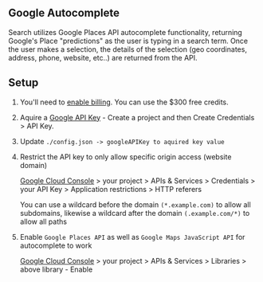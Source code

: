 ## Google Autocomplete

Search utilizes Google Places API autocomplete functionality, returning Google's Place "predictions" as the user is typing in a search term. Once the user makes a selection, the details of the selection (geo coordinates, address, phone, website, etc..) are returned from the API.

## Setup

1. You'll need to [enable billing](https://console.cloud.google.com/projectselector2/billing/enable). You can use the $300 free credits.
1. Aquire a [Google API Key](https://developers.google.com/maps/documentation/javascript/get-api-key) - Create a project and then Create Credentials > API Key.  
2. Update `./config.json -> googleAPIKey to aquired key value`
3. Restrict the API key to only allow specific origin access (website domain)

	[Google Cloud Console](https://console.cloud.google.com/) > your project > APIs & Services > Credentials > your API Key > Application restrictions > HTTP referers  

	You can use a wildcard before the domain `(*.example.com)` to allow all subdomains, likewise a wildcard after the domain `(.example.com/*)` to allow all paths

4. Enable `Google Places API` as well as `Google Maps JavaScript API` for autocomplete to work  

	[Google Cloud Console](https://console.cloud.google.com/) > your project > APIs & Services > Libraries > above library - Enable